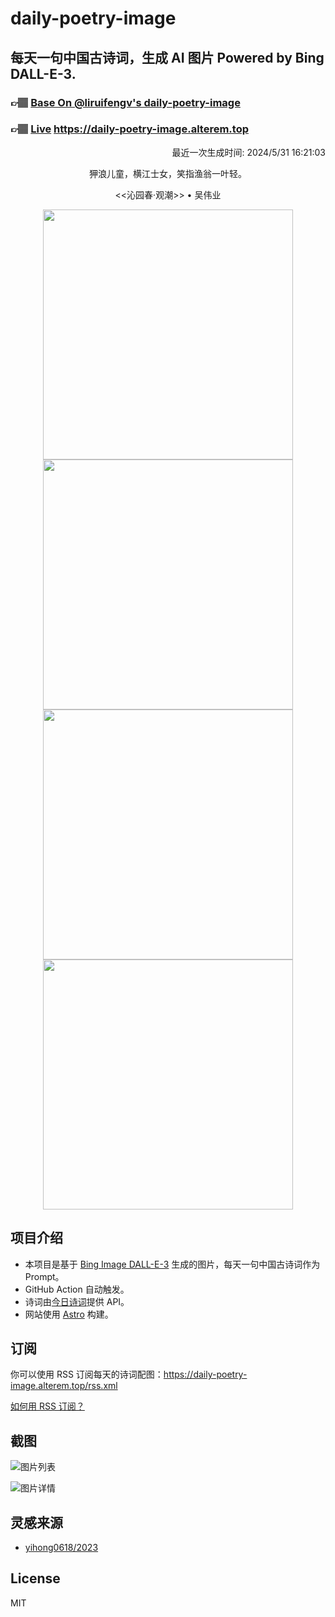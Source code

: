 
# daily-poetry-image

## 每天一句中国古诗词，生成 AI 图片 Powered by Bing DALL-E-3.

### 👉🏽 [Base On @liruifengv's daily-poetry-image](https://github.com/liruifengv/daily-poetry-image)

### 👉🏽 [Live](https://daily-poetry-image.alterem.top/) https://daily-poetry-image.alterem.top

<p align="right">
  最近一次生成时间: 2024/5/31 16:21:03
</p>
<p align="center">
狎浪儿童，横江士女，笑指渔翁一叶轻。
</p>
<p align="center">
<<沁园春·观潮>> • 吴伟业
</p>
<p align="center">
<img src="https://tse3.mm.bing.net/th/id/OIG2.To4hK_ckDP7ZJ4i1iBAY" height="400" width="400" />
<img src="https://tse2.mm.bing.net/th/id/OIG2.ZGyPzQXi.QK9j9Neo7gD" height="400" width="400" />
<img src="https://tse2.mm.bing.net/th/id/OIG2._00YSy75Y83o566EjALt" height="400" width="400" />
<img src="https://tse2.mm.bing.net/th/id/OIG2.THG0FOm0PUapWOX82IcG" height="400" width="400" />
</p>

## 项目介绍

-   本项目是基于 [Bing Image DALL-E-3](https://www.bing.com/images/create) 生成的图片，每天一句中国古诗词作为 Prompt。
-   GitHub Action 自动触发。
-   诗词由[今日诗词](https://www.jinrishici.com/)提供 API。
-   网站使用 [Astro](https://astro.build) 构建。

## 订阅

你可以使用 RSS 订阅每天的诗词配图：https://daily-poetry-image.alterem.top/rss.xml

[如何用 RSS 订阅？](https://zhuanlan.zhihu.com/p/55026716)

## 截图

![图片列表](./screenshots/Snipaste_2023-12-28_21-00-26.png)

![图片详情](./screenshots/Snipaste_2023-12-28_21-00-53.png)

## 灵感来源

-   [yihong0618/2023](https://github.com/yihong0618/2023)

## License

MIT
